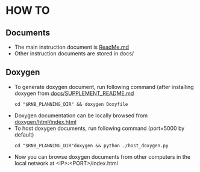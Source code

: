 # HOW TO

## Documents  
* The main instruction document is [ReadMe.md](../ReadMe.md)
* Other instruction documents are stored in docs/
    
## Doxygen
* To generate doxygen document, run following command (after installing doxygen from [docs/SUPPLEMENT_README.md](../docs/SUPPLEMENT_README.md)
    ```console
    cd "$RNB_PLANNING_DIR" && doxygen Doxyfile
    ```
* Doxygen documentation can be locally browsed from [doxygen/html/index.html](index.html)
* To host doxygen documents, run following command (port=5000 by default)
    ```console
    cd "$RNB_PLANNING_DIR"doxygen && python ./host_doxygen.py
    ```
* Now you can browse doxygen documents from other computers in the local network at \<IP\>:\<PORT\>/index.html
